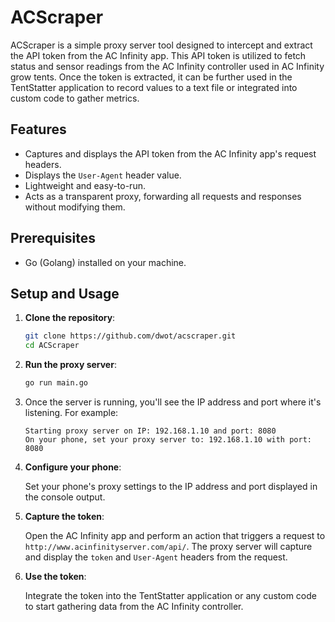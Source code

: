 # ACScraper

ACScraper is a simple proxy server tool designed to intercept and extract the API token from the AC Infinity app. This API token is utilized to fetch status and sensor readings from the AC Infinity controller used in AC Infinity grow tents. Once the token is extracted, it can be further used in the TentStatter application to record values to a text file or integrated into custom code to gather metrics.

## Features

- Captures and displays the API token from the AC Infinity app's request headers.
- Displays the `User-Agent` header value.
- Lightweight and easy-to-run.
- Acts as a transparent proxy, forwarding all requests and responses without modifying them.

## Prerequisites

- Go (Golang) installed on your machine.

## Setup and Usage

1. **Clone the repository**:

   ```bash
   git clone https://github.com/dwot/acscraper.git
   cd ACScraper
   ```

2. **Run the proxy server**:

   ```bash
   go run main.go
   ```

3. Once the server is running, you'll see the IP address and port where it's listening. For example:

   ```
   Starting proxy server on IP: 192.168.1.10 and port: 8080
   On your phone, set your proxy server to: 192.168.1.10 with port: 8080
   ```

4. **Configure your phone**:

   Set your phone's proxy settings to the IP address and port displayed in the console output.

5. **Capture the token**:

   Open the AC Infinity app and perform an action that triggers a request to `http://www.acinfinityserver.com/api/`. The proxy server will capture and display the `token` and `User-Agent` headers from the request.

6. **Use the token**:

   Integrate the token into the TentStatter application or any custom code to start gathering data from the AC Infinity controller.

